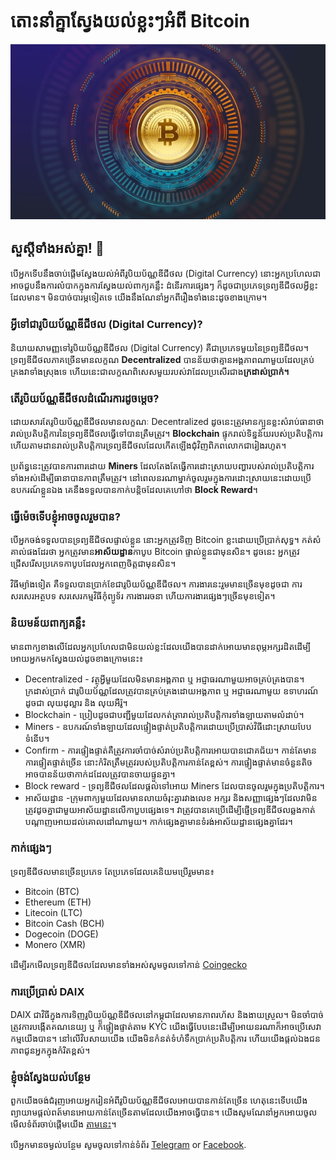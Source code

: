 # តោះនាំគ្នាស្វែងយល់ខ្លះៗអំពី Bitcoin

![image](./what-is-btc.jpg)

## សួស្តីទាំងអស់គ្នា! 👋

បើអ្នកទើបនឹងចាប់ផ្តើមស្វែងយល់អំពីរូបិយប័ណ្ណឌីជីថល (Digital Currency) នោះអ្នកប្រហែលជាអាចជួបនឹងការលំបាកក្នុងការស្វែងយល់ពាក្យគន្លឹះ ដំនើរការផ្សេងៗ ក៏ដូចជាប្រភេទទ្រព្យឌីជីថលអ្វីខ្លះដែលមាន។ មិនបាច់បារម្ភទៀតទេ យើងនឹងណែនាំអ្នកពីរឿងទាំងនេះដូចខាងក្រោម។

### អ្វីទៅជារូបិយប័ណ្ណឌីជីថល (Digital Currency)?

និយាយសាមញ្ញទៅរូបិយប័ណ្ណឌីជីថល (Digital Currency) គឺជាប្រភេទមួយនៃទ្រព្យឌីជីថល។ ទ្រព្យឌីជីថលភាគច្រើនមានលក្ខណ **Decentralized** បានន័យថាគ្មានអង្គភាពណាមួយដែលគ្រប់គ្រងវាទាំងស្រុងទេ ហើយនេះជាលក្ខណពិសេសមួយរបស់វាដែលប្រសើរជាង**ក្រដាស់ប្រាក់។**

### តើរូបិយប័ណ្ណឌីជីថលដំណើរការដូចម្តេច?

ដោយសារតែរូបិយប័ណ្ណឌីជីថលមានលក្ខណៈ Decentralized ដូចនេះត្រូវមានក្បួនខ្លះសំរាប់ធានាថារាល់ប្រតិបត្តិការនៃទ្រព្យឌីជីថលធ្វើទៅបានត្រឺមត្រូវ។ **Blockchain** ផ្ទុករាល់ទិន្នន័យរបស់ប្រតិបត្តិការ ហើយតាមដានរាល់ប្រតិបត្តិការទ្រព្យឌីជីថលដែលកើតឡើងជុំវិញពិភពលោកជារៀងរហូត។

ប្រព័ន្ធនេះត្រូវបានការពារដោយ **Miners** ដែលតែងតែធ្វើការដោះស្រាយបញ្ហារបស់រាល់ប្រតិបត្តិការទាំងអស់ដើម្បីធានាបានភាពត្រឹមត្រូវ។ នៅពេលនរណាម្នាក់ចូលរួមក្នុងការដោះស្រាយនេះដោយប្រើឧបករណ៍ខ្លួនឯង គេនឹងទទួលបានកាក់បន្តិចដែលគេហៅថា **Block Reward**។

### ធ្វើម៉េចទើបខ្ញុំអាចចូលរួមបាន?

បើអ្នកចង់ទទួលបានទ្រព្យឌីជីថលផ្ទាល់ខ្លួន នោះអ្នកត្រូវទិញ Bitcoin ខ្លះដោយប្រើប្រាក់សុទ្ធ។ កត់សំគាល់ផងដែរថា អ្នកត្រូវមាន**អាស័យដ្ឋាន**កាបូប Bitcoin ផ្ទាល់ខ្លួនជាមុនសិន។ ដូចនេះ អ្នកត្រូវជ្រើសរើសប្រភេទកាបូបដែលអ្នកពេញចិត្តជាមុនសិន។

វិធីម្យ៉ាងទៀត គឺទទួលបានប្រាក់ខែជារូបិយប័ណ្ណឌីជីថល។ ការងារនេះរួមមានច្រើនមុខដូចជា ការសរសេរអត្ថបទ សរសេរកម្មវិធីកុំព្យូទ័រ ការងាររចនា ហើយការងារផ្សេងៗច្រើនមុខទៀត។

### និយមន័យពាក្យគន្លឹះ

មានពាក្យខាងលើដែលអ្នកប្រហែលជាមិនយល់ខ្លះដែលយើងបានដាក់អោយមានពុម្ភអក្សរដិតដើម្បីអោយអ្នកមកស្វែងយល់ដូចខាងក្រោមនេះ៖

- Decentralized - វត្ថុអ្វីមួយដែលមិនមានអង្គភាព ឬ អជ្ញាធរណាមួយអាចគ្រប់គ្រងបាន។ ក្រដាស់ប្រាក់ ជារូបិយប័ណ្ណដែលត្រូវបានគ្រប់គ្រងដោយអង្គភាព ឬ អជ្ញាធរណាមួយ ឧទាហរណ៍ដូចជា លុយដុល្លារ និង លុយអឺរ៉ូ។
- Blockchain - ប្រៀបដូចជាបញ្ជីមួយដែលកត់ត្រារាល់ប្រតិបត្តិការទាំងឡាយតាមលំដាប់។
- Miners - ឧបករណ៍ទាំងឡាយដែលផ្ទៀងផ្ទាត់ប្រតិបត្តិការដោយប្រើប្រាស់វិធីដោះស្រាយបែបទំនើប។
- Confirm - ការផ្ទៀងផ្ទាត់គឺត្រូវការចាំបាច់សំរាប់ប្រតិបត្តិការអោយបានជោគជ័យ។ កាន់តែមានការផ្ទៀតផ្ទាត់ច្រើន នោះកំរិតត្រឹមត្រូវរបស់ប្រតិបត្តិការកាន់តែខ្ពស់។ ការផ្ទៀងផ្ទាត់មានចំនួនតិច អាចបានន័យថាកាក់ដដែលត្រូវបានចាយផ្ទួនគ្នា។
- Block reward - ទ្រព្យឌីជីថលដែលផ្តល់ទៅអោយ Miners ដែលបានចូលរួមក្នុងប្រតិបត្តិការ។
- អាស័យដ្ឋាន -ក្រុមពាក្យមួយដែលមានលាយចំរុះគ្នារវាងលេខ អក្សរ និងសញ្ញាផ្សេងៗដែលវាមិនត្រូវដូចគ្នាជាមួយអាស័យដ្ឋានលើកាបួបផ្សេងទេ។ វាត្រូវបានគេប្រើដើម្បីផ្ញើទ្រព្យឌីជីថលឆ្លងកាត់បណ្តាញអោយដល់គោលដៅណាមួយ។ កាក់ផ្សេងគ្នាមានទំរង់អាស័យដ្ឋានផ្សេងគ្នាដែរ។

### កាក់ផ្សេងៗ

ទ្រព្យឌីជីថលមានច្រើនប្រភេទ តែប្រភេទដែលគេនិយមប្រើរួមមាន៖

- Bitcoin (BTC)
- Ethereum (ETH)
- Litecoin (LTC)
- Bitcoin Cash (BCH)
- Dogecoin (DOGE)
- Monero (XMR)

ដើម្បីរកមើលទ្រព្យឌីជីថលដែលមានទាំងអស់សូមចូលទៅកាន់ [Coingecko](https://www.coingecko.com/)

### ការប្រើប្រាស់ DAIX

DAIX ជាវិធីក្នុងការទិញរូបិយប័ណ្ណឌីជីថលនៅកម្ពុជាដែលមានភាពរហ័ស និងងាយស្រួល។ មិនចាំបាច់ត្រូវការបង្កើតគណនេយ្យ ឬ ក័៏ផ្ទៀងផ្ទាត់តាម KYC យើងធ្វើបែបនេះដើម្បីអោយនរណាក៏អាចប្រើសេវាកម្មយើងបាន។ នៅលើវិបសាយយើង យើងមិនកំនត់ទំហំទឹកប្រាក់ប្រតិបត្តិការ ហើយយើងផ្តល់ឯងជនភាពជូនអ្នកក្នុងកំរិតខ្ពស់។

### ខ្ញុំចង់ស្វែងយល់បន្ថែម

ពួកយើងចង់ជំរុញអោយអ្នករៀនអំពីរូបិយប័ណ្ណឌីជីថលអោយបានកាន់តែច្រើន ហេតុនេះទើបយើងព្យាយាមផ្តល់ពត៍មានអោយកាន់តែច្រើនតាមដែលយើងអាចធ្វើបាន។ យើងសូមណែនាំអ្នកអោយចូលមើលទំព័រចាប់ផ្តើមយើង [តាមនេះ](https://daix.co)។

បើអ្នកមានចម្ងល់បន្ថែម សូមចូលទៅកាន់ទំព័រ <a href="https://t.me/daixco" target="_blank">Telegram</a> or <a href="https://m.me/daixcambodia" target="_blank">Facebook</a>.
